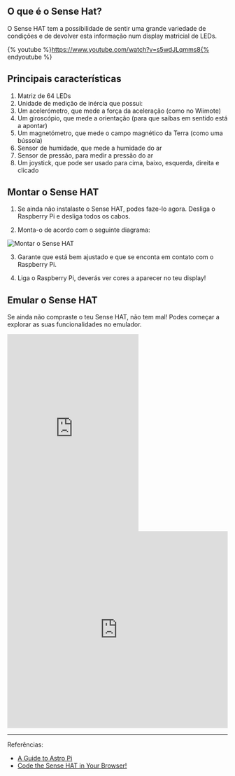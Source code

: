## O que é o Sense Hat?

O Sense HAT tem a possibilidade de sentir uma grande variedade de condições e de devolver esta informação num display matricial de LEDs.

{% youtube %}https://www.youtube.com/watch?v=s5wdJLqmms8{% endyoutube %}

## Principais características

1. Matriz de 64 LEDs
2. Unidade de medição de inércia que possui:
 1. Um acelerómetro, que mede a força da aceleração (como no Wiimote)
 2. Um giroscópio, que mede a orientação (para que saibas em sentido está a apontar)
 3. Um magnetómetro, que mede o campo magnético da Terra (como uma bússola)
3. Sensor de humidade, que mede a humidade do ar
4. Sensor de pressão, para medir a pressão do ar
5. Um joystick, que pode ser usado para cima, baixo, esquerda, direita e clicado

## Montar o Sense HAT

1. Se ainda não instalaste o Sense HAT, podes faze-lo agora. Desliga o Raspberry Pi e desliga todos os cabos.

2. Monta-o de acordo com o seguinte diagrama:

![Montar o Sense HAT](https://www.raspberrypi.org/learning/astro-pi-guide/images/sense-hat-assembly.png)

3. Garante que está bem ajustado e que se enconta em contato com o Raspberry Pi.

4. Liga o Raspberry Pi, deverás ver cores a aparecer no teu display!

## Emular o Sense HAT

Se ainda não compraste o teu Sense HAT, não tem mal!
Podes começar a explorar as suas funcionalidades no emulador.

<div class="intrinsic-container">
<iframe src="https://trinket.io/embed/python/1917547125" height="450" frameborder="0" marginwidth="0" marginheight="0" allowfullscreen></iframe>
</div>

<div>
<iframe src="https://trinket.io/embed/python/1917547125" width="100%" height="450" frameborder="0" marginwidth="0" marginheight="0" allowfullscreen></iframe>
</div>

---
Referências:
* [A Guide to Astro Pi](https://www.raspberrypi.org/learning/astro-pi-guide/)
* [Code the Sense HAT in Your Browser!](https://trinket.io/sense-hat)